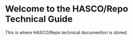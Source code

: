 # Welcome to the HASCO/Repo Technical Guide

This is where HASCO/Repo technical documention is stored. 
